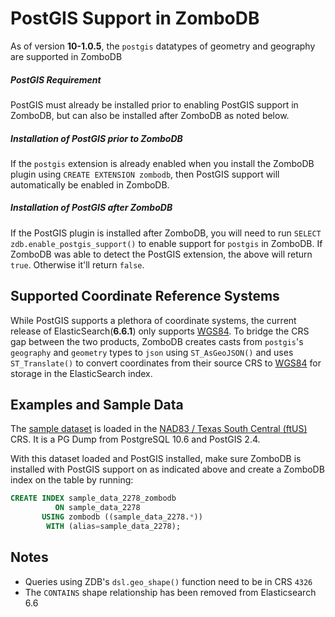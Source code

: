 # PostGIS Support in ZomboDB
As of version **10-1.0.5**, the `postgis` datatypes of geometry and geography are supported in ZomboDB 

##### PostGIS Requirement
PostGIS must already be installed prior to enabling PostGIS support in ZomboDB, but can also be installed after ZomboDB as noted below.

##### Installation of PostGIS prior to ZomboDB 
If the `postgis` extension is already enabled when you install the ZomboDB plugin using `CREATE EXTENSION zombodb`, then PostGIS support will automatically be enabled in ZomboDB. 

##### Installation of PostGIS after ZomboDB 
If the PostGIS plugin is installed after ZomboDB, you will need to run ```SELECT zdb.enable_postgis_support()``` to enable support for `postgis` in ZomboDB. If ZomboDB was able to detect the PostGIS extension, the above will return `true`.  Otherwise it'll return `false`.

## Supported Coordinate Reference Systems
While PostGIS supports a plethora of coordinate systems, the current release of ElasticSearch(**6.6.1**) only supports [WGS84](https://epsg.io/4326). To bridge the CRS gap between the two products, ZomboDB creates casts from `postgis`'s `geography` and `geometry` types to `json` using `ST_AsGeoJSON()` and uses `ST_Translate()` to convert coordinates from their source CRS to [WGS84](https://epsg.io/4326) for storage in the ElasticSearch index.

## Examples and Sample Data
The [sample dataset](https://github.com/zombodb/zombodb/files/2948109/sample_data_2278.zip) is loaded in the [NAD83 / Texas South Central (ftUS)](https://epsg.io/2278) CRS. It is a PG Dump from PostgreSQL 10.6 and PostGIS 2.4.

With this dataset loaded and PostGIS installed, make sure ZomboDB is installed with PostGIS support on as indicated above and create a ZomboDB index on the table by running:
```sql
CREATE INDEX sample_data_2278_zombodb
          ON sample_data_2278
       USING zombodb ((sample_data_2278.*))
        WITH (alias=sample_data_2278);
```



## Notes
- Queries using ZDB's `dsl.geo_shape()` function need to be in CRS `4326`
- The `CONTAINS` shape relationship has been removed from Elasticsearch 6.6
